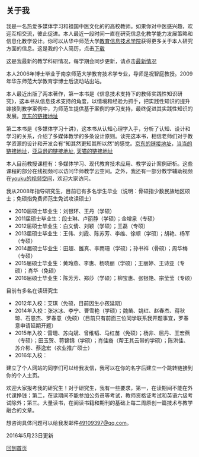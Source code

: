 ## 关于我 ##

我是一名热爱多媒体学习和祖国中医文化的的高校教师。如果你对中医感兴趣，欢迎互相交流，彼此促进。本人最近一段时间一直在研究信息化教学能力发展策略和信息化教学设计。你可以从华中师范大学[教育信息技术学院](http://it.ccnu.edu.cn/teacherdetail/index/57.html)获得更多关于本人研究方面的信息。这是我的个人简历，点击[下载](http://4instructor.com/vita.pdf)

这是我最新的教学科研情况，每学期会同步更新，请点击[最新情况](http://4instructor.com/#!new.md)

本人2006年博士毕业于南京师范大学教育技术学专业，导师是祝智庭教授。2009年华东师范大学教育学博士后流动站出站。

本人最近出版了两本著作，第一本书是《信息技术支持下的教师实践性知识研究》，这本书从信息技术支持的角度，以情境和经验为抓手，把实践性知识的提升嫁接到教学案例中，为师范生提供基于案例的学习支持，最终促进其实践性知识的发展。[京东的链接地址](http://item.jd.com/11380173.html)

第二本书是《多媒体学习十讲》，这本书从认知心理学入手，分析了认知、设计和学习的关系，介绍了多媒体教学的多条设计原则。读完这本书，相信老师们对于教学资源的设计和开发会有“知其然更知其所以然”的感觉。[京东的链接地址](http://item.jd.com/11795923.html)，[当当的链接地址](http://product.dangdang.com/23793648.html)，[亚马逊的链接地址](http://www.amazon.cn/%E5%A4%9A%E5%AA%92%E4%BD%93%E5%AD%A6%E4%B9%A0%E5%8D%81%E8%AE%B2-%E6%9D%8E%E6%96%87%E6%98%8A/dp/B0177P6OM8/), [天猫的链接地址](https://detail.tmall.com/item.htm?spm=a220m.1000858.1000725.6.B813iL&id=522982142484&areaId=420100&cat_id=2&rn=404ab6f059bb2af1cd5230fdc069200a&user_id=2080027853&is_b=1)


本人目前教授课程有：多媒体学习、现代教育技术应用、教学设计案例研析。这些课程的部分在线视频可以访问华师教学云空间。之外，我还有一部分教学辅助视频在[youku的视频空间](http://i.youku.com/u/UMzQyNDYwNjEy)，欢迎大家访问。

我从2008年指导研究生，目前已有多名学生毕业（说明：骨硕指少数民族地区硕士；免硕指免费师范生免试攻读硕士）

- 2010届硕士毕业生：刘银环、王丹（学硕）
- 2011届硕士毕业生：段士琳、卢丽静（学硕）；金增泉（专硕）
- 2012届硕士毕业生：白文倩、刘颖（学硕）；王磊（专硕）
- 2013届硕士毕业生：王伟、刘霞、陈苏芳、李维、徐顺（学硕）；胡艳、杨军（专硕）
- 2014届硕士毕业生：田超、雒真、李雨珊（学硕）；孙书祥（骨硕）；周华梅（专硕）
- 2015届硕士毕业生：黄玲燕、李惠、杨晓丽（学硕）；王丽婷、王诗亚（专硕）；肖华（免硕）
- 2016届硕士毕业生：陈芳芳、郑莎（学硕）；柳宝惠、张银艳、宗莹莹（专硕）


目前有多名在读研究生

- 2012年入校：艾琪（免硕，目前因生小孩延期）
- 2014年入校：张冰冰、李宁、曹雪艳（学硕）；魏苗、姚红、赵春杰、蒋秋琼、石恩杰、罗春意（免硕）（目前只有前面三位同学联系我开题事宜，罗春意申请延期开题）
- 2015年入校：雷珊、苏向斌、曾维韬、马红苗（免硕）；杨非、屈丹、王宏燕（专硕）；田玉贺、蒋锦锦（学硕）；肖佳裔（帮王其云带的学硕）；陈洪佳、苏介彬、蔡逸宏（农业推广硕士）
- 2016年入校：	

建立了个人网站的同学们可以给我发信，我可以在你的名字后建立一个跳转链接到你的个人主页。

欢迎大家报考我的研究生！对于研究生，我有一些要求，第一，在读期间不能在外代课挣钱；第二，在读期间不能参加公务员等考试，教师资格证考试和英语六级考试除外；第三。大量读书，在阅读书籍和期刊的基础上每二周原创一篇技术与教学融合的文章。

想咨询具体问题可以给我发邮件[49109397@qq.com](mailto:49109397@qq.com)。

2016年5月23日更新

[回到首页](http://4instructor.com/#!index.md)

